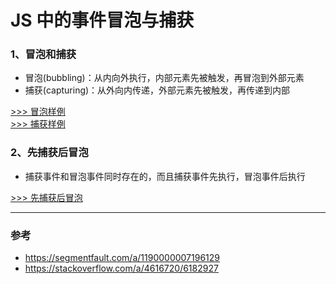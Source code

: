 JS 中的事件冒泡与捕获
==

### 1、冒泡和捕获
- 冒泡(bubbling)：从内向外执行，内部元素先被触发，再冒泡到外部元素
- 捕获(capturing)：从外向内传递，外部元素先被触发，再传递到内部

[>>> 冒泡样例](https://jsfiddle.net/GenweiWu/9dh3co29/)  
[>>> 捕获样例](https://jsfiddle.net/GenweiWu/pbj36z11/)  

### 2、先捕获后冒泡

- 捕获事件和冒泡事件同时存在的，而且捕获事件先执行，冒泡事件后执行  

[>>> 先捕获后冒泡](https://jsfiddle.net/GenweiWu/q6farq86/)

---
### 参考
- https://segmentfault.com/a/1190000007196129
- https://stackoverflow.com/a/4616720/6182927


